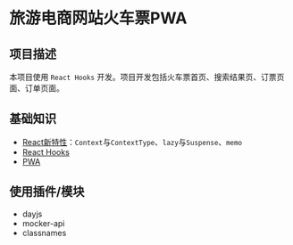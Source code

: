 # 旅游电商网站火车票PWA

## 项目描述

本项目使用 `React Hooks` 开发。项目开发包括火车票首页、搜索结果页、订票页面、订单页面。

## 基础知识

+ [React新特性](./readme/react_new.md)：`Context`与`ContextType`、`lazy`与`Suspense`、`memo`
+ [React Hooks](./readme/react_hooks.md)
+ [PWA](./readme/pwa.md)

## 使用插件/模块

+ dayjs
+ mocker-api
+ classnames
